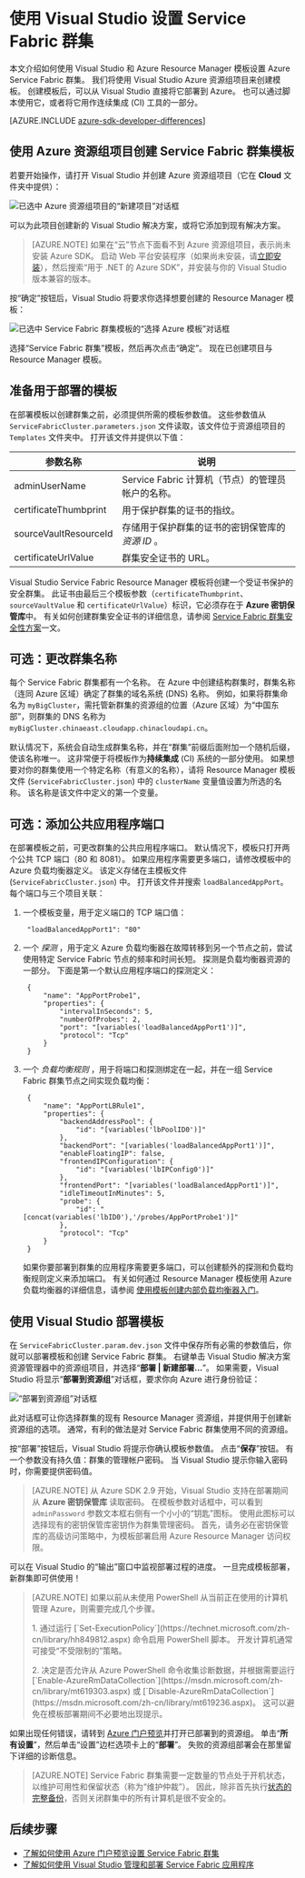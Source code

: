 <properties
    pageTitle="使用 Visual Studio 设置 Service Fabric 群集 | Azure"
    description="描述如何使用 Visual Studio 中 Azure 资源组项目创建的 Azure Resource Manager 模板来设置 Service Fabric 群集"
    services="service-fabric"
    documentationcenter=".net"
    author="mikkelhegn"
    manager="adegeo"
    editor=""
    translationtype="Human Translation" />
<tags
    ms.assetid="bd2c0511-36c9-4828-8dc3-69e4b6a70567"
    ms.service="service-fabric"
    ms.devlang="dotNet"
    ms.topic="article"
    ms.tgt_pltfrm="NA"
    ms.workload="NA"
    ms.date="02/21/2017"
    wacn.date="04/24/2017"
    ms.author="mikhegn@microsoft.com"
    ms.sourcegitcommit="a114d832e9c5320e9a109c9020fcaa2f2fdd43a9"
    ms.openlocfilehash="6110b5ed72667f1060a2becb48f57385db159d10"
    ms.lasthandoff="04/14/2017" />

# <a name="set-up-a-service-fabric-cluster-by-using-visual-studio"></a>使用 Visual Studio 设置 Service Fabric 群集
本文介绍如何使用 Visual Studio 和 Azure Resource Manager 模板设置 Azure Service Fabric 群集。 我们将使用 Visual Studio Azure 资源组项目来创建模板。 创建模板后，可以从 Visual Studio 直接将它部署到 Azure。 也可以通过脚本使用它，或者将它用作连续集成 (CI) 工具的一部分。

[AZURE.INCLUDE [azure-sdk-developer-differences](../../includes/azure-visual-studio-login-guide.md)]
## <a name="create-a-service-fabric-cluster-template-by-using-an-azure-resource-group-project"></a>使用 Azure 资源组项目创建 Service Fabric 群集模板
若要开始操作，请打开 Visual Studio 并创建 Azure 资源组项目（它在 **Cloud** 文件夹中提供）：

![已选中 Azure 资源组项目的“新建项目”对话框][1]

可以为此项目创建新的 Visual Studio 解决方案，或将它添加到现有解决方案。

> [AZURE.NOTE]
> 如果在“云”节点下面看不到 Azure 资源组项目，表示尚未安装 Azure SDK。 启动 Web 平台安装程序（如果尚未安装，请[立即安装](http://www.microsoft.com/web/downloads/platform.aspx)），然后搜索“用于 .NET 的 Azure SDK”，并安装与你的 Visual Studio 版本兼容的版本。
> 
> 

按“确定”按钮后，Visual Studio 将要求你选择想要创建的 Resource Manager 模板：

![已选中 Service Fabric 群集模板的“选择 Azure 模板”对话框][2]

选择“Service Fabric 群集”模板，然后再次点击“确定”。 现在已创建项目与 Resource Manager 模板。

## <a name="prepare-the-template-for-deployment"></a>准备用于部署的模板
在部署模板以创建群集之前，必须提供所需的模板参数值。 这些参数值从 `ServiceFabricCluster.parameters.json` 文件读取，该文件位于资源组项目的 `Templates` 文件夹中。 打开该文件并提供以下值：

| 参数名称 | 说明 |
| --- | --- |
| adminUserName |Service Fabric 计算机（节点）的管理员帐户的名称。 |
| certificateThumbprint |用于保护群集的证书的指纹。 |
| sourceVaultResourceId |存储用于保护群集的证书的密钥保管库的 *资源 ID* 。 |
| certificateUrlValue |群集安全证书的 URL。 |

Visual Studio Service Fabric Resource Manager 模板将创建一个受证书保护的安全群集。 此证书由最后三个模板参数（`certificateThumbprint`、`sourceVaultValue` 和 `certificateUrlValue`）标识，它必须存在于 **Azure 密钥保管库**中。 有关如何创建群集安全证书的详细信息，请参阅 [Service Fabric 群集安全性方案](/documentation/articles/service-fabric-cluster-security/#x509-certificates-and-service-fabric)一文。

## <a name="optional-change-the-cluster-name"></a>可选：更改群集名称
每个 Service Fabric 群集都有一个名称。 在 Azure 中创建结构群集时，群集名称（连同 Azure 区域）确定了群集的域名系统 (DNS) 名称。 例如，如果将群集命名为 `myBigCluster`，需托管新群集的资源组的位置（Azure 区域）为“中国东部”，则群集的 DNS 名称为 `myBigCluster.chinaeast.cloudapp.chinacloudapi.cn`。

默认情况下，系统会自动生成群集名称，并在“群集”前缀后面附加一个随机后缀，使该名称唯一。 这非常便于将模板作为**持续集成** (CI) 系统的一部分使用。 如果想要对你的群集使用一个特定名称（有意义的名称），请将 Resource Manager 模板文件 (`ServiceFabricCluster.json`) 中的 `clusterName` 变量值设置为所选的名称。 该名称是该文件中定义的第一个变量。

## <a name="optional-add-public-application-ports"></a>可选：添加公共应用程序端口
在部署模板之前，可更改群集的公共应用程序端口。 默认情况下，模板只打开两个公共 TCP 端口（80 和 8081）。 如果应用程序需要更多端口，请修改模板中的 Azure 负载均衡器定义。 该定义存储在主模板文件 (`ServiceFabricCluster.json`) 中。 打开该文件并搜索 `loadBalancedAppPort`。 每个端口与三个项目关联：

1. 一个模板变量，用于定义端口的 TCP 端口值：

	
		"loadBalancedAppPort1": "80"
	

2. 一个 *探测* ，用于定义 Azure 负载均衡器在故障转移到另一个节点之前，尝试使用特定 Service Fabric 节点的频率和时间长短。 探测是负载均衡器资源的一部分。 下面是第一个默认应用程序端口的探测定义：

		{
	        "name": "AppPortProbe1",
	        "properties": {
	            "intervalInSeconds": 5,
	            "numberOfProbes": 2,
	            "port": "[variables('loadBalancedAppPort1')]",
	            "protocol": "Tcp"
	        }
	    }

3. 一个 *负载均衡规则* ，用于将端口和探测绑定在一起，并在一组 Service Fabric 群集节点之间实现负载均衡：

		{
		    "name": "AppPortLBRule1",
		    "properties": {
		        "backendAddressPool": {
		            "id": "[variables('lbPoolID0')]"
		        },
		        "backendPort": "[variables('loadBalancedAppPort1')]",
		        "enableFloatingIP": false,
		        "frontendIPConfiguration": {
		            "id": "[variables('lbIPConfig0')]"
		        },
		        "frontendPort": "[variables('loadBalancedAppPort1')]",
		        "idleTimeoutInMinutes": 5,
		        "probe": {
		            "id": "[concat(variables('lbID0'),'/probes/AppPortProbe1')]"
		        },
		        "protocol": "Tcp"
		    }
		}

   如果你要部署到群集的应用程序需要更多端口，可以创建额外的探测和负载均衡规则定义来添加端口。 有关如何通过 Resource Manager 模板使用 Azure 负载均衡器的详细信息，请参阅 [使用模板创建内部负载均衡器入门](/documentation/articles/load-balancer-get-started-ilb-arm-template/)。

## <a name="deploy-the-template-by-using-visual-studio"></a>使用 Visual Studio 部署模板
在 `ServiceFabricCluster.param.dev.json` 文件中保存所有必需的参数值后，你就可以部署模板和创建 Service Fabric 群集。 右键单击 Visual Studio 解决方案资源管理器中的资源组项目，并选择“**部署 | 新建部署...**”。 如果需要，Visual Studio 将显示“**部署到资源组**”对话框，要求你向 Azure 进行身份验证：

![“部署到资源组”对话框][3]

此对话框可让你选择群集的现有 Resource Manager 资源组，并提供用于创建新资源组的选项。 通常，有利的做法是对 Service Fabric 群集使用不同的资源组。

按“部署”按钮后，Visual Studio 将提示你确认模板参数值。 点击“**保存**”按钮。 有一个参数没有持久值：群集的管理帐户密码。 当 Visual Studio 提示你输入密码时，你需要提供密码值。

> [AZURE.NOTE]
> 从 Azure SDK 2.9 开始，Visual Studio 支持在部署期间从 **Azure 密钥保管库** 读取密码。 在模板参数对话框中，可以看到 `adminPassword` 参数文本框右侧有一个小小的“钥匙”图标。 使用此图标可以选择现有的密钥保管库密钥作为群集管理密码。 首先，请务必在密钥保管库的高级访问策略中，为模板部署启用 Azure Resource Manager 访问权限。 
> 
> 

可以在 Visual Studio 的“输出”窗口中监视部署过程的进度。 一旦完成模板部署，新群集即可供使用！

> [AZURE.NOTE]
> 如果以前从未使用 PowerShell 从当前正在使用的计算机管理 Azure，则需要完成几个步骤。
> 
> <p>1. 通过运行 [`Set-ExecutionPolicy`](https://technet.microsoft.com/zh-cn/library/hh849812.aspx) 命令启用 PowerShell 脚本。 开发计算机通常可接受“不受限制的”策略。
> <p>2. 决定是否允许从 Azure PowerShell 命令收集诊断数据，并根据需要运行 [`Enable-AzureRmDataCollection`](https://msdn.microsoft.com/zh-cn/library/mt619303.aspx) 或 [`Disable-AzureRmDataCollection`](https://msdn.microsoft.com/zh-cn/library/mt619236.aspx)。 这可以避免在模板部署期间不必要地出现提示。
> 
> 

如果出现任何错误，请转到 [Azure 门户预览](https://portal.azure.cn/)并打开已部署到的资源组。 单击“**所有设置**”，然后单击“设置”边栏选项卡上的“**部署**”。 失败的资源组部署会在那里留下详细的诊断信息。

> [AZURE.NOTE]
> Service Fabric 群集需要一定数量的节点处于开机状态，以维护可用性和保留状态（称为“维护仲裁”）。 因此，除非首先执行[状态的完整备份](/documentation/articles/service-fabric-reliable-services-backup-restore/)，否则关闭群集中的所有计算机是很不安全的。
> 
> 

## <a name="next-steps"></a>后续步骤
* [了解如何使用 Azure 门户预览设置 Service Fabric 群集](/documentation/articles/service-fabric-cluster-creation-via-portal/)
* [了解如何使用 Visual Studio 管理和部署 Service Fabric 应用程序](/documentation/articles/service-fabric-manage-application-in-visual-studio/)

<!--Image references-->
[1]: ./media/service-fabric-cluster-creation-via-visual-studio/azure-resource-group-project-creation.png
[2]: ./media/service-fabric-cluster-creation-via-visual-studio/selecting-azure-template.png
[3]: ./media/service-fabric-cluster-creation-via-visual-studio/deploy-to-azure.png
<!--Update_Description: wording update;add anchors to sub titles-->